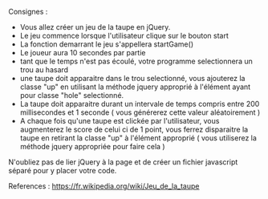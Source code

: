 Consignes :

- Vous allez créer un jeu de la taupe en jQuery.
- Le jeu commence lorsque l'utilisateur clique sur le bouton start
- La fonction demarrant le jeu s'appellera startGame()
- Le joueur aura 10 secondes par partie
- tant que le temps n'est pas écoulé, votre programme selectionnera un trou au hasard
- une taupe doit apparaitre dans le trou selectionné, vous ajouterez la classe "up" en utilisant la méthode jquery approprié
à l'élément ayant pour classe "hole" selectionné.
- La taupe doit apparaitre durant un intervale de temps compris entre 200 millisecondes et 1 seconde ( vous générerez cette
valeur aléatoirement )
- A chaque fois qu'une taupe est clickée par l'utilisateur, vous augmenterez le score de celui ci de 1 point, vous ferrez
disparaitre la taupe en retirant la classe "up" à l'élément approprié ( vous utiliserez la méthode jquery appropriée pour
faire cela )


N'oubliez pas de lier jQuery à la page et de créer un fichier javascript séparé pour y placer votre code.

References : https://fr.wikipedia.org/wiki/Jeu_de_la_taupe